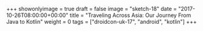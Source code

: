 +++
showonlyimage = true
draft = false
image = "sketch-18"
date = "2017-10-26T08:00:00+00:00"
title = "Traveling Across Asia: Our Journey From Java to Kotlin"
weight = 0
tags = ["droidcon-uk-17", "android", "kotlin"]
+++

